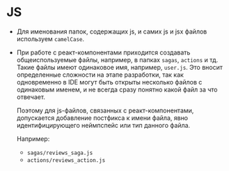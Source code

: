 JS
==

* Для именования папок, содержащих js, и самих js и jsx файлов используем `camelCase`.

* При работе с реакт-компонентами приходится создавать общеиспользуемые файлы, например, в папках `sagas`,
  `actions` и тд. Такие файлы имеют одинаковое имя, например, `user.js`. Это вносит определенные сложности
  на этапе разработки, так как одновременно в IDE могут быть открыты несколько файлов с одинаковым именем,
  и не всегда сразу понятно какой файл за что отвечает. 

  Поэтому для js-файлов, связанных с реакт-компонентами, допускается добавление постфикса к имени файла,
  явно идентифицирующего неймпспейс или тип данного файла.

  Например:

  * `sagas/reviews_saga.js`
  * `actions/reviews_action.js`
